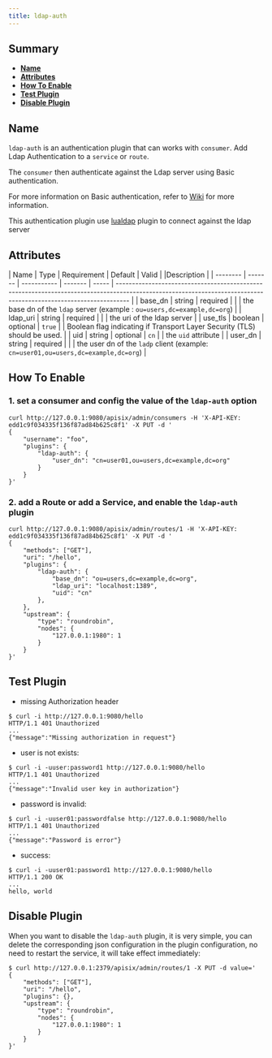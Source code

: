 ```yaml
---
title: ldap-auth
---
```


<!--
#
# Licensed to the Apache Software Foundation (ASF) under one or more
# contributor license agreements.  See the NOTICE file distributed with
# this work for additional information regarding copyright ownership.
# The ASF licenses this file to You under the Apache License, Version 2.0
# (the "License"); you may not use this file except in compliance with
# the License.  You may obtain a copy of the License at
#
#     http://www.apache.org/licenses/LICENSE-2.0
#
# Unless required by applicable law or agreed to in writing, software
# distributed under the License is distributed on an "AS IS" BASIS,
# WITHOUT WARRANTIES OR CONDITIONS OF ANY KIND, either express or implied.
# See the License for the specific language governing permissions and
# limitations under the License.
#
-->

## Summary

- [**Name**](#name)
- [**Attributes**](#attributes)
- [**How To Enable**](#how-to-enable)
- [**Test Plugin**](#test-plugin)
- [**Disable Plugin**](#disable-plugin)

## Name

`ldap-auth` is an authentication plugin that can works with `consumer`. Add Ldap Authentication to a `service` or `route`.

The `consumer` then authenticate against the Ldap server using Basic authentication.

For more information on Basic authentication, refer to [Wiki](https://en.wikipedia.org/wiki/Basic_access_authentication) for more information.

This authentication plugin use [lualdap](https://lualdap.github.io/lualdap/) plugin to connect against the ldap server

## Attributes

| Name     | Type    | Requirement | Default | Valid |                                                                                                           |Description                                                                                                                                                      |
| -------- | ------- | ----------- | ------- | ----- | ---------------------------------------------------------------------------------------------------------------------------------------------------------------- |
| base_dn  | string  | required    |         |       | the base dn of the `ldap` server (example : `ou=users,dc=example,dc=org`)                                 |
| ldap_uri | string  | required    |         |       | the uri of the ldap server                                                                                |
| use_tls  | boolean | optional    | `true`  |       | Boolean flag indicating if Transport Layer Security (TLS) should be used.                                 |
| uid      | string  | optional    | `cn`    |       | the `uid` attribute                                                                                       |
| user_dn  | string  | required    |         |       | the user dn of the `ladp` client (example: `cn=user01,ou=users,dc=example,dc=org`)                        |

## How To Enable

### 1. set a consumer and config the value of the `ldap-auth` option

```shell
curl http://127.0.0.1:9080/apisix/admin/consumers -H 'X-API-KEY: edd1c9f034335f136f87ad84b625c8f1' -X PUT -d '
{
    "username": "foo",
    "plugins": {
        "ldap-auth": {
            "user_dn": "cn=user01,ou=users,dc=example,dc=org"
        }
    }
}'
```

### 2. add a Route or add a Service, and enable the `ldap-auth` plugin

```shell
curl http://127.0.0.1:9080/apisix/admin/routes/1 -H 'X-API-KEY: edd1c9f034335f136f87ad84b625c8f1' -X PUT -d '
{
    "methods": ["GET"],
    "uri": "/hello",
    "plugins": {
        "ldap-auth": {
            "base_dn": "ou=users,dc=example,dc=org",
            "ldap_uri": "localhost:1389",
            "uid": "cn"
        },
    },
    "upstream": {
        "type": "roundrobin",
        "nodes": {
            "127.0.0.1:1980": 1
        }
    }
}'
```

## Test Plugin

- missing Authorization header

```shell
$ curl -i http://127.0.0.1:9080/hello
HTTP/1.1 401 Unauthorized
...
{"message":"Missing authorization in request"}
```

- user is not exists:

```shell
$ curl -i -uuser:password1 http://127.0.0.1:9080/hello
HTTP/1.1 401 Unauthorized
...
{"message":"Invalid user key in authorization"}
```

- password is invalid:

```shell
$ curl -i -uuser01:passwordfalse http://127.0.0.1:9080/hello
HTTP/1.1 401 Unauthorized
...
{"message":"Password is error"}
```

- success:

```shell
$ curl -i -uuser01:password1 http://127.0.0.1:9080/hello
HTTP/1.1 200 OK
...
hello, world
```

## Disable Plugin

When you want to disable the `ldap-auth` plugin, it is very simple,
 you can delete the corresponding json configuration in the plugin configuration,
  no need to restart the service, it will take effect immediately:

```shell
$ curl http://127.0.0.1:2379/apisix/admin/routes/1 -X PUT -d value='
{
    "methods": ["GET"],
    "uri": "/hello",
    "plugins": {},
    "upstream": {
        "type": "roundrobin",
        "nodes": {
            "127.0.0.1:1980": 1
        }
    }
}'
```
